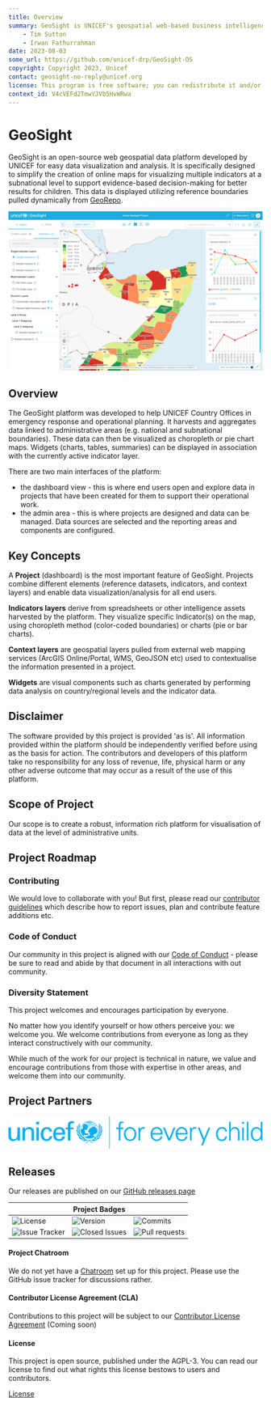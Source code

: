 ```yaml
---
title: Overview
summary: GeoSight is UNICEF's geospatial web-based business intelligence platform.
    - Tim Sutton
    - Irwan Fathurrahman
date: 2023-08-03
some_url: https://github.com/unicef-drp/GeoSight-OS
copyright: Copyright 2023, Unicef
contact: geosight-no-reply@unicef.org
license: This program is free software; you can redistribute it and/or modify it under the terms of the GNU Affero General Public License as published by the Free Software Foundation; either version 3 of the License, or (at your option) any later version.
context_id: V4cVEFd2TmwYJVb5HvWRwa
---
```


# GeoSight

GeoSight is an open-source web geospatial data platform developed by UNICEF for easy data visualization and analysis. It is specifically designed to simplify the creation of online maps for visualizing multiple indicators at a subnational level to support evidence-based decision-making for better results for children. This data is displayed utilizing reference boundaries pulled dynamically from [GeoRepo](https://github.com/unicef-drp/GeoRepo-OS).

![GeoSight demo dashboard](img/geosight-demo-dashboard.png)

## Overview

The GeoSight platform was developed to help UNICEF Country Offices in emergency response and operational planning. It 
harvests and aggregates data linked to administrative areas (e.g. national and subnational boundaries).
These data can then be visualized as choropleth or pie chart maps. Widgets (charts, tables, summaries) can be
displayed in association with the currently active indicator layer.

There are two main interfaces of the platform:

* the dashboard view - this is where end users open and explore data in projects that have been created for them to support their operational work.
* the admin area - this is where projects are designed and data can be managed. Data sources are selected and the reporting areas and components are configured.

## Key Concepts

A **Project** (dashboard) is the most important feature of GeoSight. Projects combine different elements (reference datasets, indicators, and context layers) and enable data visualization/analysis for all end users. 

**Indicators layers** derive from spreadsheets or other intelligence assets harvested by the platform. They visualize specific Indicator(s) on the map, using choropleth method (color-coded boundaries) or charts (pie or bar charts).

**Context layers** are geospatial layers pulled from external web mapping services (ArcGIS Online/Portal, WMS, GeoJSON etc) used to contextualise the information presented in a project.

**Widgets** are visual components such as charts generated by performing data analysis on country/regional levels and the indicator data.

## Disclaimer
	
<div class="admonition warning">
The software provided by this project is provided 'as is'. All information provided 
within the platform should be independently verified before using as the basis for
action. The contributors and developers of this platform take no responsibility
for any loss of revenue, life, physical harm or any other adverse outcome that may 
occur as a result of the use of this platform. 
</div>


## Scope of Project

Our scope is to create a robust, information rich platform for visualisation of
data at the level of administrative units.

## Project Roadmap


### Contributing

We would love to collaborate with you! But first, please read our [contributor
guidelines](about/contributing.md) which describe how to report
issues, plan and contribute feature additions etc.

### Code of Conduct

Our community in this project is aligned with our [Code of
Conduct](about/code-of-conduct.md) - please be sure to read and abide by that
document in all interactions with out community.

### Diversity Statement

This project welcomes and encourages participation by everyone.

No matter how you identify yourself or how others perceive you: we welcome you.
We welcome contributions from everyone as long as they interact constructively
with our community.

While much of the work for our project is technical in nature, we value and
encourage contributions from those with expertise in other areas, and welcome
them into our community.

## Project Partners
![Alt text](img/unicef_logo_horizontal.png)

## Releases

Our releases are published on our [GitHub releases page](https://github.com/unicef-drp/GeoSight-OS/releases)

| | **Project Badges** | |
| ----------------------- | ----------------------- | ----------------------- |
| ![License](https://img.shields.io/github/license/unicef-drp/GeoSight-OS.svg) | ![Version](https://img.shields.io/github/release/unicef-drp/GeoSight-OS.svg) | ![Commits](https://img.shields.io/github/commits-since/unicef-drp/GeoSight-OS/{version}.svg) |
| ![Issue Tracker](https://img.shields.io/github/issues/unicef-drp/GeoSight-OS.svg) | ![Closed Issues](https://img.shields.io/github/issues-closed/unicef-drp/GeoSight-OS.svg) | ![Pull requests](https://img.shields.io/github/issues-pr/unicef-drp/GeoSight-OS.svg) |

#### Project Chatroom

We do not yet have a [Chatroom]() set up for this project. Please use the GitHub issue tracker for discussions rather.

#### Contributor License Agreement (CLA)

Contributions to this project will be subject to our [Contributor License Agreement]() (Coming soon)

#### License

This project is open source, published under the AGPL-3. 
You can read our license to find out what rights this license bestows to users and contributors.

[License](about/license.md)

